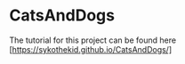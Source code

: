 # CatsAndDogs

The tutorial for this project can be found here [https://sykothekid.github.io/CatsAndDogs/]
